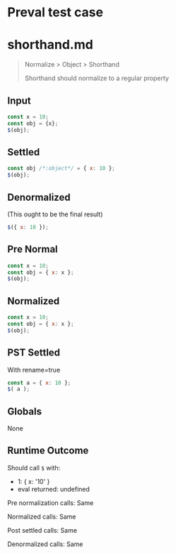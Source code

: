 # Preval test case

# shorthand.md

> Normalize > Object > Shorthand
>
> Shorthand should normalize to a regular property

## Input

`````js filename=intro
const x = 10;
const obj = {x};
$(obj);
`````

## Settled


`````js filename=intro
const obj /*:object*/ = { x: 10 };
$(obj);
`````

## Denormalized
(This ought to be the final result)

`````js filename=intro
$({ x: 10 });
`````

## Pre Normal


`````js filename=intro
const x = 10;
const obj = { x: x };
$(obj);
`````

## Normalized


`````js filename=intro
const x = 10;
const obj = { x: x };
$(obj);
`````

## PST Settled
With rename=true

`````js filename=intro
const a = { x: 10 };
$( a );
`````

## Globals

None

## Runtime Outcome

Should call `$` with:
 - 1: { x: '10' }
 - eval returned: undefined

Pre normalization calls: Same

Normalized calls: Same

Post settled calls: Same

Denormalized calls: Same

